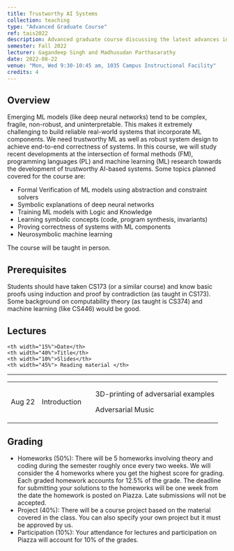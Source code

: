```yaml
---
title: Trustworthy AI Systems
collection: teaching
type: "Advanced Graduate Course"
ref: tais2022
description: Advanced graduate course discussing the latest advances in constructing reliable real-world systems that incorporate ML components
semester: Fall 2022
lecturer: Gagandeep Singh and Madhusudan Parthasarathy
date: 2022-08-22 
venue: "Mon, Wed 9:30-10:45 am, 1035 Campus Instructional Facility"
credits: 4
---
```


<h2>Overview</h2>

<p>
 Emerging ML models (like deep neural networks) tend to be complex, fragile, non-robust, and uninterpretable. This makes it extremely challenging to build reliable real-world systems that incorporate ML components. We need trustworthy ML as well as robust system design to achieve end-to-end correctness of systems.
In this course, we will study recent developments at the intersection of formal methods (FM), programming languages (PL) and machine learning (ML) research towards the development of trustworthy AI-based systems. Some topics planned covered for the course are:
</p>


<ul>

<li>Formal Verification of ML models using abstraction and constraint solvers</li>
<li>Symbolic explanations of deep neural networks</li>
<li>Training ML models with Logic and Knowledge</li>
<li>Learning symbolic concepts (code, program synthesis, invariants)</li>
  <li>Proving correctness of systems with ML components</li>
	<li>Neurosymbolic machine learning</li>



</ul>
The course will be taught in person.

<h2>Prerequisites</h2>
Students should have taken CS173 (or a similar course) and know basic proofs using induction and proof by contradiction (as taught in CS173). Some background on computability theory (as taught is CS374) and machine learning (like CS446) would be good.

<h2 id="lectures">Lectures</h2>
<table centering border="0" width="100%" cellspacing="0" cellpadding="0">

	<th width="15%">Date</th>
	<th width="40%">Title</th>
	<th width="10%">Slides</th>
	<th width="45%"> Reading material </th>
<tr>
	<hr />     
	</tr>
<tr>
	<td>Aug 22</td>
	<td>Introduction</td>  
	<td><a href="/slides/tais2022/intro.pptx" class="pdf" title="intro"><i class="fas fa-fw fa-file-pdf zoom" aria-hidden="true"></i></a></td>  
	<td>
		<p>3D-printing of adversarial examples <a href="https://arxiv.org/pdf/1707.07397.pdf" class="pdf" title="robust advex"><i class="fas fa-fw fa-file-pdf zoom" aria-hidden="true"></i></a></p>
		<p>Adversarial Music<a href="https://arxiv.org/pdf/1911.00126.pdf" class="pdf" title="Adv Music"><i class="fas fa-fw fa-file-pdf zoom" aria-hidden="true"></i></a></p>
		</td>  
</tr>
	
	
	
  </table>
  
  
<h2 id="grading">Grading</h2>
<ul>
	<li> Homeworks (50%): There will be 5 homeworks involving theory and coding during the semester roughly once every two weeks. We will consider the 4 homeworks where you get the highest score for grading. Each graded homework accounts for 12.5% of the grade. The deadline for submitting your solutions to the homeworks will be one week from the date the homework is posted on Piazza. Late submissions will not be accepted. </li>
	<li>Project (40%): There will be a course project based on the material covered in the class. You can also specify your own project but it must be approved by us.</li>
	<li>Participation (10%): Your attendance for lectures and participation on Piazza will account for 10% of the grades.</li>
	</ul>



